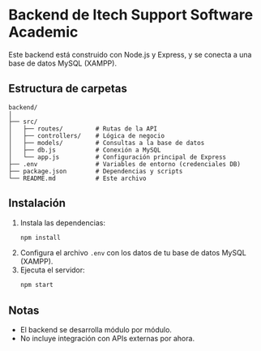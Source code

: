 # Backend de Itech Support Software Academic

Este backend está construido con Node.js y Express, y se conecta a una base de datos MySQL (XAMPP).

## Estructura de carpetas

```
backend/
│
├── src/
│   ├── routes/         # Rutas de la API
│   ├── controllers/    # Lógica de negocio
│   ├── models/         # Consultas a la base de datos
│   ├── db.js           # Conexión a MySQL
│   └── app.js          # Configuración principal de Express
├── .env                # Variables de entorno (credenciales DB)
├── package.json        # Dependencias y scripts
└── README.md           # Este archivo
```

## Instalación

1. Instala las dependencias:
   ```bash
   npm install
   ```
2. Configura el archivo `.env` con los datos de tu base de datos MySQL (XAMPP).
3. Ejecuta el servidor:
   ```bash
   npm start
   ```

## Notas
- El backend se desarrolla módulo por módulo.
- No incluye integración con APIs externas por ahora.